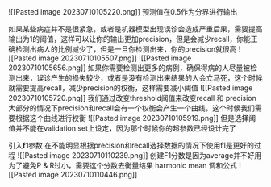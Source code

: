 ![[Pasted image 20230710105220.png]]
预测值在0.5作为分界进行输出

如果某些病症并不是很紧急，或者是机器模型出现误诊会造成严重后果，需要提高输出为1的阈值，这样可以让你的输出更加precision，但是会减少recall，你能正确检测出病人的比例减少了，但是一旦你检测出来，你的precision就很高
![[Pasted image 20230710105507.png]]
![[Pasted image 20230710105656.png]]
如果你需要检测出更多的病例，确保得病的人尽量被检测出来，误诊产生的损失较少，或者是没有检测出来结果的人会立马死，这个时候就需要提高recall，减少precision的权衡，这样需要减小阈值
![[Pasted image 20230710105720.png]]
我们通过改变threshold阈值来改变recall 和 precision
大部分的情况下precision和recall会有一个权衡会产生一个曲线，这个时候我们需要根据这个曲线进行权衡
![[Pasted image 20230710105919.png]]
但是选择阈值并不能在validation set上设定，因为那个时候你的超参数已经设计完了

引入**f1**参数
在不能明显根据precision和recall选择数据的情况下使用f1是更好的过程
![[Pasted image 20230710110239.png]]
创建F1分数是因为average并不好用
为了避免P & R过小，需要这个分数去衡量结果
harmonic mean 调和公式
![[Pasted image 20230710110446.png]]
